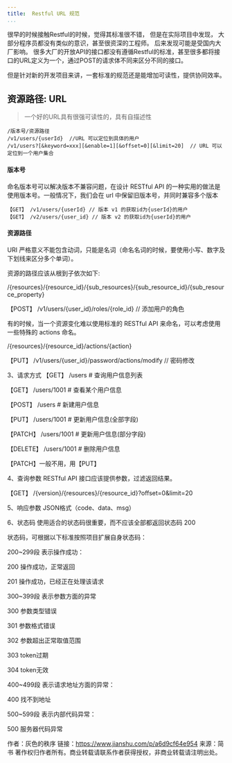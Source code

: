```yaml
---
title:  Restful URL 规范
...
```


很早的时候接触Restful的时候，觉得其标准很不错， 但是在实际项目中发现， 大部分程序员都没有类似的意识，甚至很资深的工程师。 后来发现可能是受国内大厂影响。 很多大厂的开放API的接口都没有遵循Restful的标准，甚至很多都将接口的URL定义为一个，通过POST的请求体不同来区分不同的接口。

但是针对新的开发项目来讲，一套标准的规范还是能增加可读性，提供协同效率。

## 资源路径: URL

> 一个好的URL具有很强可读性的，具有自描述性

```
/版本号/资源路径
/v1/users/{userId}  //URL 可以定位到具体的用户
/v1/users?[&keyword=xxx][&enable=1][&offset=0][&limit=20]  // URL 可以定位到一个用户集合
```

#### 版本号
命名版本号可以解决版本不兼容问题，在设计 RESTful API 的一种实用的做法是使用版本号。一般情况下，我们会在 url 中保留旧版本号，并同时兼容多个版本

```
【GET】 /v1/users/{userId} // 版本 v1 的获取id为{userId}的用户
【GET】 /v2/users/{user_id} // 版本 v2 的获取id为{userId}的用户
```
#### 资源路径
URI 严格意义不能包含动词，只能是名词（命名名词的时候，要使用小写、数字及下划线来区分多个单词）。

资源的路径应该从根到子依次如下:

/{resources}/{resource_id}/{sub_resources}/{sub_resource_id}/{sub_resource_property}

【POST】 /v1/users/{user_id}/roles/{role_id} // 添加用户的角色

有的时候，当一个资源变化难以使用标准的 RESTful API 来命名，可以考虑使用一些特殊的 actions 命名。

/{resources}/{resource_id}/actions/{action}

【PUT】 /v1/users/{user_id}/password/actions/modify // 密码修改

3、请求方式
【GET】 /users # 查询用户信息列表

【GET】 /users/1001 # 查看某个用户信息

【POST】 /users # 新建用户信息

【PUT】 /users/1001 # 更新用户信息(全部字段)

【PATCH】 /users/1001 # 更新用户信息(部分字段)

【DELETE】 /users/1001 # 删除用户信息

【PATCH】一般不用，用【PUT】

4、查询参数
RESTful API 接口应该提供参数，过滤返回结果。

【GET】 /{version}/{resources}/{resource_id}?offset=0&limit=20

5、响应参数
JSON格式（code、data、msg）

6、状态码
使用适合的状态码很重要，而不应该全部都返回状态码 200

状态码，可根据以下标准按照项目扩展自身状态码：

200~299段 表示操作成功：

200 操作成功，正常返回

201 操作成功，已经正在处理该请求

300~399段 表示参数方面的异常

300 参数类型错误

301 参数格式错误

302 参数超出正常取值范围

303 token过期

304 token无效

400~499段 表示请求地址方面的异常：

400 找不到地址

500~599段 表示内部代码异常：

500 服务器代码异常

作者：灰色的秩序
链接：https://www.jianshu.com/p/a6d9cf64e954
来源：简书
著作权归作者所有。商业转载请联系作者获得授权，非商业转载请注明出处。



